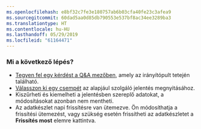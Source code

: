 ```yaml
---
ms.openlocfilehash: e8bf32c7fe3e180757ab6b03cfa40fe23c3afea9
ms.sourcegitcommit: 60dad5aa0d85db790553e537bf8ac34ee3289ba3
ms.translationtype: HT
ms.contentlocale: hu-HU
ms.lasthandoff: 05/29/2019
ms.locfileid: "61164471"
---
```

### <a name="what-now"></a>Mi a következő lépés?
* [Tegyen fel egy kérdést a Q&A mezőben](../consumer/end-user-q-and-a.md), amely az irányítópult tetején található.
* [Válasszon ki egy csempét](../consumer/end-user-tiles.md) az alapjául szolgáló jelentés megnyitásához.
* Kiszűrheti és kiemelheti a jelentésben szereplő adatokat, a módosításokat azonban nem mentheti.
* Az adatkészlet napi frissítésre van ütemezve. Ön módosíthatja a frissítési ütemezést, vagy szükség esetén frissítheti az adatkészletet a **Frissítés most** elemre kattintva.


